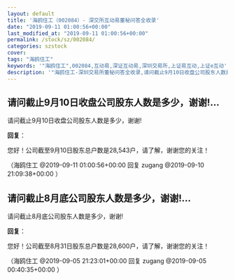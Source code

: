 ```yaml
---
layout: default
title: '海鸥住工（002084）- 深交所互动易董秘问答全收录'
date: "2019-09-11 01:00:56+00:00"
last_modified_at: "2019-09-11 01:00:56+00:00"
permalink: /stock/sz/002084/
categories: szstock
cover: 
tags: "海鸥住工"
keywords: '"海鸥住工",002084,互动易,深证互动易,深圳交易所,上证易互动,上证e互动'
description: '"海鸥住工-深圳交易所董秘问答全收录,请问截止9月10日收盘公司股东人数是多少，谢谢!"'
---
```


## 请问截止9月10日收盘公司股东人数是多少，谢谢!...

请问截止9月10日收盘公司股东人数是多少，谢谢!

**回复**：

您好！公司截至9月10日股东总户数是28,543户，请了解，谢谢您的关注！ 

（海鸥住工  @2019-09-11 01:00:56+00:00 回复 zugang  @2019-09-10 21:09:38+00:00 ）

## 请问截止8月底公司股东人数是多少，谢谢!...

请问截止8月底公司股东人数是多少，谢谢!

**回复**：

您好！公司截至8月31日股东总户数是28,600户，请了解，谢谢您的关注！ 

（海鸥住工  @2019-09-05 21:23:01+00:00 回复 zugang  @2019-09-05 00:40:35+00:00 ）

